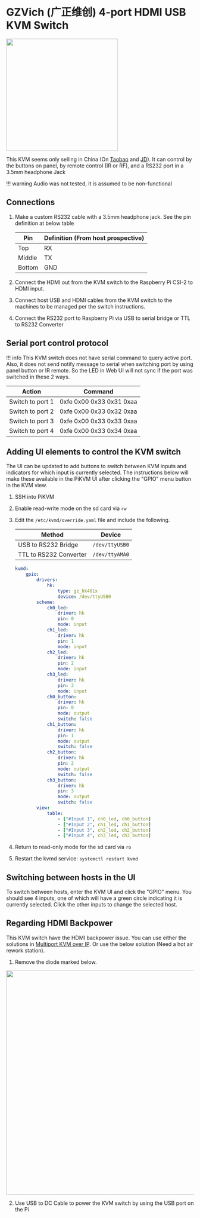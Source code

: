 # GZVich (广正维创) 4-port HDMI USB KVM Switch

<img src="kvm_switch.avif" alt="" width="300"/>

This KVM seems only selling in China (On [Taobao](https://item.taobao.com/item.htm?id=608572288478) and [JD](https://item.jd.com/61870996709.html)). It can control by the buttons on panel, by remote control (IR or RF), and a RS232 port in a 3.5mm headphone Jack

!!! warning
    Audio was not tested, it is assumed to be non-functional


## Connections

1. Make a custom RS232 cable with a 3.5mm headphone jack. See the pin definition at below table

    | Pin | Definition (From host prospective) |
    | ---| ---|
    | Top | RX |
    | Middle | TX |
    | Bottom | GND |


2. Connect the HDMI out from the KVM switch to the Raspberry Pi CSI-2 to HDMI input.

3. Connect host USB and HDMI cables from the KVM switch to the machines to be managed per the switch instructions.

4. Connect the RS232 port to Raspberry Pi via USB to serial bridge or TTL to RS232 Converter


## Serial port control protocol

 !!! info
    This KVM switch does not have serial command to query active port. Also, it does not send notify message to serial when switching port by using panel button or IR remote. So the LED in Web UI will not sync if the port was switched in these 2 ways.

|Action|Command|
|---|---|
|Switch to port 1|0xfe 0x00 0x33 0x31 0xaa|
|Switch to port 2|0xfe 0x00 0x33 0x32 0xaa|
|Switch to port 3|0xfe 0x00 0x33 0x33 0xaa|
|Switch to port 4|0xfe 0x00 0x33 0x34 0xaa|



## Adding UI elements to control the KVM switch

The UI can be updated to add buttons to switch between KVM inputs and indicators for which input is currently selected.  The instructions below will make these available in the PiKVM UI after clicking the "GPIO" menu button in the KVM view.

1. SSH into PiKVM

2. Enable read-write mode on the sd card via `rw`

3. Edit the `/etc/kvmd/override.yaml` file and include the following. 

   | Method   | Device         |
   |----------|----------------|
   | USB to RS232 Bridge   | `/dev/ttyUSB0` |
   | TTL to RS232 Converter | `/dev/ttyAMA0` |

   ```yaml
   kvmd:
       gpio:
           drivers:
               hk:
                   type: gz_hk401x
                   device: /dev/ttyUSB0
           scheme:
               ch0_led:
                   driver: hk
                   pin: 0
                   mode: input
               ch1_led:
                   driver: hk
                   pin: 1
                   mode: input
               ch2_led:
                   driver: hk
                   pin: 2
                   mode: input
               ch3_led:
                   driver: hk
                   pin: 3
                   mode: input
               ch0_button:
                   driver: hk
                   pin: 0
                   mode: output
                   switch: false
               ch1_button:
                   driver: hk
                   pin: 1
                   mode: output
                   switch: false
               ch2_button:
                   driver: hk
                   pin: 2
                   mode: output
                   switch: false
               ch3_button:
                   driver: hk
                   pin: 3
                   mode: output
                   switch: false
           view:
               table:
                   - ["#Input 1", ch0_led, ch0_button]
                   - ["#Input 2", ch1_led, ch1_button]
                   - ["#Input 3", ch2_led, ch2_button]
                   - ["#Input 4", ch3_led, ch3_button]
   ```

4. Return to read-only mode for the sd card via `ro`

5. Restart the kvmd service: `systemctl restart kvmd`


## Switching between hosts in the UI

To switch between hosts, enter the KVM UI and click the "GPIO" menu. You should see 4 inputs, one of which will have a green circle indicating it is currently selected. Click the other inputs to change the selected host.


## Regarding HDMI Backpower

This KVM switch have the HDMI backpower issue. You can use either the solutions in [Multiport KVM over IP](https://docs.pikvm.org/multiport/). Or use the below solution (Need a hot air rework station).

1. Remove the diode marked below.
<img src="remove_diode.png" alt="" width="600"/>

2. Use USB to DC Cable to power the KVM switch by using the USB port on the Pi


